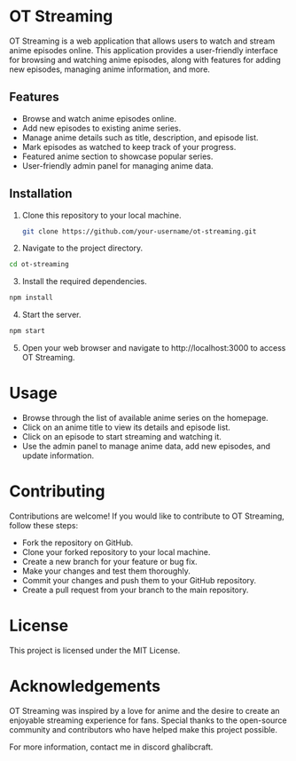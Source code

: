 # OT Streaming

OT Streaming is a web application that allows users to watch and stream anime episodes online. This application provides a user-friendly interface for browsing and watching anime episodes, along with features for adding new episodes, managing anime information, and more.

## Features

- Browse and watch anime episodes online.
- Add new episodes to existing anime series.
- Manage anime details such as title, description, and episode list.
- Mark episodes as watched to keep track of your progress.
- Featured anime section to showcase popular series.
- User-friendly admin panel for managing anime data.

## Installation

1. Clone this repository to your local machine.
   ```bash
   git clone https://github.com/your-username/ot-streaming.git
2. Navigate to the project directory.



  ```bash
  cd ot-streaming
```
3. Install the required dependencies.



```bash
npm install
```
4. Start the server.


```bash
npm start
```
5. Open your web browser and navigate to http://localhost:3000 to access OT Streaming.

# Usage
- Browse through the list of available anime series on the homepage.
- Click on an anime title to view its details and episode list.
- Click on an episode to start streaming and watching it.
- Use the admin panel to manage anime data, add new episodes, and update information.
# Contributing
Contributions are welcome! If you would like to contribute to OT Streaming, follow these steps:

- Fork the repository on GitHub.
- Clone your forked repository to your local machine.
- Create a new branch for your feature or bug fix.
- Make your changes and test them thoroughly.
- Commit your changes and push them to your GitHub repository.
- Create a pull request from your branch to the main repository.
# License
This project is licensed under the MIT License.

# Acknowledgements
OT Streaming was inspired by a love for anime and the desire to create an enjoyable streaming experience for fans. Special thanks to the open-source community and contributors who have helped make this project possible.

For more information, contact me in discord ghalibcraft.


